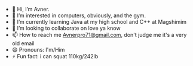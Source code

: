 - 👋 Hi, I’m Avner.
- 👀 I’m interested in computers, obviously, and the gym.
- 🌱 I’m currently learning Java at my high school and C++ at Magshimim
- 💞️ I’m looking to collaborate on love ya know
- 📫 How to reach me Avnerpro71@gmail.com, don't judge me it's a very old email
- 😄 Pronouns: I'm/Him
- ⚡ Fun fact: i can squat 110kg/242lb

<!---
AvnerAflalo/AvnerAflalo is a ✨ special ✨ repository because its `README.md` (this file) appears on your GitHub profile.
You can click the Preview link to take a look at your changes.
--->

